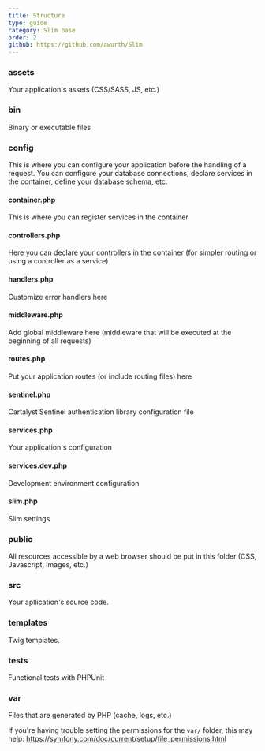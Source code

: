 ```yaml
---
title: Structure
type: guide
category: Slim base
order: 2
github: https://github.com/awurth/Slim
---
```


### assets
Your application's assets (CSS/SASS, JS, etc.)

### bin
Binary or executable files

### config
This is where you can configure your application before the handling of a request. You can configure your database connections, declare services in the container, define your database schema, etc.

#### container.php
This is where you can register services in the container

#### controllers.php
Here you can declare your controllers in the container (for simpler routing or using a controller as a service)

#### handlers.php
Customize error handlers here

#### middleware.php
Add global middleware here (middleware that will be executed at the beginning of all requests)

#### routes.php
Put your application routes (or include routing files) here

#### sentinel.php
Cartalyst Sentinel authentication library configuration file

#### services.php
Your application's configuration

#### services.dev.php
Development environment configuration

#### slim.php
Slim settings

### public
All resources accessible by a web browser should be put in this folder (CSS, Javascript, images, etc.)

### src
Your apllication's source code.

### templates
Twig templates.

### tests
Functional tests with PHPUnit

### var
Files that are generated by PHP (cache, logs, etc.)

If you're having trouble setting the permissions for the `var/` folder, this may help: https://symfony.com/doc/current/setup/file_permissions.html
